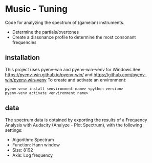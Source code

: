 # Music - Tuning
Code for analyzing the spectrum of (gamelan) instruments.
- Determine the partials/overtones
- Create a dissonance profile to determine the most consonant frequencies

## installation
This project uses pyenv-win and pyenv-win-venv for Windows
See https://pyenv-win.github.io/pyenv-win/ and https://github.com/pyenv-win/pyenv-win-venv
To create and activate an environment:
```
pyenv-venv install <environment name> <python version>
pyenv-venv activate <environment name>
```

## data
The spectrum data is obtained by exporting the results of a Frequency Analysis with Audacity (Analyze - Plot Spectrum), with the following settings:
- Algorithm: Spectrum
- Function: Hann window
- Size: 8192
- Axis: Log frequency